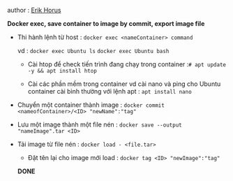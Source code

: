 
author : [Erik Horus](https://github.com/ErikHorus1249)

**Docker exec, save container to  image by  commit, export  image file**


* Thi hành lệnh từ host : ```docker exec <nameContainer> command ```

	vd : 
	``` docker exec Ubuntu ls ```
	```docker exec Ubuntu bash```

	* Cài htop để check tiến trình đang chạy trong container :```# apt update -y && apt install htop```

	* Cài các phần mềm trong container vd cài nano và ping cho Ubuntu container cài bình thường với lệnh apt : ```apt install nano ```

* Chuyển một container thành image : ```docker commit <nameofContainer>/<ID> "newName":"tag"```

* Lưu một image thành một file  nén : ```docker save --output "nameImage".tar <ID>``` 

* Tải image từ file nén : ```docker load - <file.tar> ```
	* Đặt tên lại cho image mới load : ```docker tag <ID> "newImage":"tag"```
	
	**DONE**

